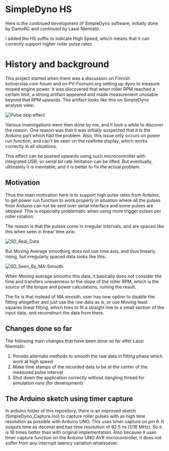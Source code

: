 # SimpleDyno HS

Here is the continued development of SimpleDyno software, initially done by DamoRC and continued by Lassi Niemistö.

I added the HS suffix to indicate High Speed, which means that it can correctly support higher roller pulse rates.

# History and background

This project started when there was a discussion on Finnish kotiverstas.com forum and on PV-Foorumi.org setting up 
dyno to measure moped engine power. It was discovered that when roller RPM reached a certain limit, a strong 
artifact appeared and made measurement unusable beyond that RPM upwards. The artifact looks like this on SimpleDyno 
analysis view:

![Pulse skip effect](https://github.com/jahonen75/SimpleDynoHS/assets/167219330/ce848e70-4b21-454b-8630-ce7284466ffc)

Various investigations were then done by me, and it took a while to discover the reason. One reason was that it 
was initially suspected that it is the Arduino part which had the problem. Also, this issue only occurs on power run
function, and can't be seen on the realtime display, which works correctly in all situations.

This effect can be pushed upwards using such microcontroller with integrated USB, so serial bit rate limitation 
can be lifted. But eventually, ultimately it is inevitable, and it is better to fix the actual problem.

## Motivation

Thus the main motivation here is to support high pulse rates from Arduino, to get power run function to work properly in 
situation where all the pulses from Arduino can not be sent over serial interface and some pulses are skipped. This is 
especially problematic when using more trigger pulses per roller rotation.

The reason is that the pulses come in irregular intervals, and are spaced like this when seen in linear time axis:

![SD_Real_Data](https://github.com/jahonen75/SimpleDynoHS/assets/167219330/e82bf02b-f386-4117-843c-11a4a95ea0f3)

But Moving Average smoothing does not use time axis, and thus linearly rising, but irregularly spaced data looks like this:

![SD_Seen_By_MA-Smooth](https://github.com/jahonen75/SimpleDynoHS/assets/167219330/42d0ee2a-50ba-45ca-a61e-b96fd7678453)

When Moving average smooths this data, it basically does not consider the time and transfers unevenness to the slope of the 
roller RPM, which is the source of the torque and power calculations, ruining the result.

The fix is that instead of MA smooth, user has now option to disable the fitting altogether and just use the raw data as is, 
or use Moving least squares linear fitting, which tries to fit a straight line to a small section of the input data, and 
reconstruct the data from there.

## Changes done so far

The following main changes that have been done so far after Lassi Niemistö:

1. Provide alternate methods to smooth the raw data in fitting phase which work at high speed
2. Make time stamps of the recorded data to be at the center of the measured pulse interval
3. Shut down the application correctly without dangling thread for simulation runs (for development)

## The Arduino sketch using timer capture

In arduino folder of this repository, there is an improved sketch (SimpleDyno_Capture.ino) to capture roller pulses with as high time resolution
as possible with Arduino UNO. This uses timer capture on pin 8. It outputs time as decimal and has time resolution of 62.5 ns (1/16 MHz). 
So it is 16 times better than with original implementation.
Also because it uses timer capture function on the Arduino UNO AVR microcontroller, it does not suffer from any interrupt latency 
variation whatsoever. 


